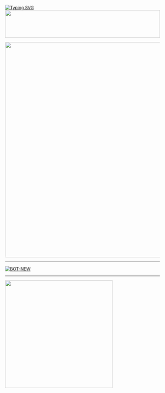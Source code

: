 

 [![Typing SVG](https://readme-typing-svg.herokuapp.com?font=Rockstar-ExtraBold&color=F01&lines=CHALAH+ＭＤ+V2+ＷＨＡＴＳＡＰＰ+ＢＯＴ)](https://git.io/typing-svg)
<img src="https://i.imgur.com/dBaSKWF.gif" height="90" width="100%">

<img src="https://i.ibb.co/LDkGq0DT/SulaMd.jpg"  width="700px">
</a>
<hr>
 <p align="center">


[![BOT-NEW](https://telegra.ph/file/99460844d012cad1b7ee4.jpg)](https://wa.me/94776938009)
<hr>



<a href="https://whatsapp.com/channel/0029Vb3v0Fe1dAvw1XUIV61t"><img src="https://img.shields.io/badge/Join%20Our%20WhatsApp%20Channel-green"  width="350"></a>



